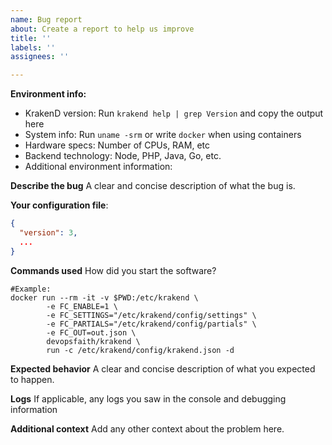 ```yaml
---
name: Bug report
about: Create a report to help us improve
title: ''
labels: ''
assignees: ''

---
```

<!--
Thank you for reporting a bug of KrakenD. Please spend some time to fill all the requested information in this template.

Having the proper context and detailed information will help us KrakenD maintainers to investigate this issue faster. Unfortunately, we have to leave issues that we don't wholly understand or require more information for a much later processing.
-->

**Environment info:**

* KrakenD version: Run `krakend help | grep Version` and copy the output here
* System info: Run `uname -srm` or write `docker` when using containers
* Hardware specs: Number of CPUs, RAM, etc
* Backend technology: Node, PHP, Java, Go, etc.
* Additional environment information:

**Describe the bug**
A clear and concise description of what the bug is.


**Your configuration file**:
<!-- The content of your `krakend.json`. When using the flexible configuration option, the computed file can be generated specifying the env var FC_OUT=out.json -->

```json
{
  "version": 3,
  ...
}
```

**Commands used**
How did you start the software?
```
#Example:
docker run --rm -it -v $PWD:/etc/krakend \
        -e FC_ENABLE=1 \
        -e FC_SETTINGS="/etc/krakend/config/settings" \
        -e FC_PARTIALS="/etc/krakend/config/partials" \
        -e FC_OUT=out.json \
        devopsfaith/krakend \
        run -c /etc/krakend/config/krakend.json -d
```
**Expected behavior**
A clear and concise description of what you expected to happen.

**Logs**
If applicable, any logs you saw in the console and debugging information

**Additional context**
Add any other context about the problem here.
